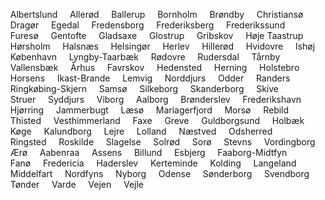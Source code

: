 &nbsp;&nbsp;&nbsp;&nbsp;Albertslund
&nbsp;&nbsp;&nbsp;&nbsp;Allerød
&nbsp;&nbsp;&nbsp;&nbsp;Ballerup
&nbsp;&nbsp;&nbsp;&nbsp;Bornholm
&nbsp;&nbsp;&nbsp;&nbsp;Brøndby
&nbsp;&nbsp;&nbsp;&nbsp;Christiansø
&nbsp;&nbsp;&nbsp;&nbsp;Dragør
&nbsp;&nbsp;&nbsp;&nbsp;Egedal
&nbsp;&nbsp;&nbsp;&nbsp;Fredensborg
&nbsp;&nbsp;&nbsp;&nbsp;Frederiksberg
&nbsp;&nbsp;&nbsp;&nbsp;Frederikssund
&nbsp;&nbsp;&nbsp;&nbsp;Furesø
&nbsp;&nbsp;&nbsp;&nbsp;Gentofte
&nbsp;&nbsp;&nbsp;&nbsp;Gladsaxe
&nbsp;&nbsp;&nbsp;&nbsp;Glostrup
&nbsp;&nbsp;&nbsp;&nbsp;Gribskov
&nbsp;&nbsp;&nbsp;&nbsp;Høje Taastrup
&nbsp;&nbsp;&nbsp;&nbsp;Hørsholm
&nbsp;&nbsp;&nbsp;&nbsp;Halsnæs
&nbsp;&nbsp;&nbsp;&nbsp;Helsingør
&nbsp;&nbsp;&nbsp;&nbsp;Herlev
&nbsp;&nbsp;&nbsp;&nbsp;Hillerød
&nbsp;&nbsp;&nbsp;&nbsp;Hvidovre
&nbsp;&nbsp;&nbsp;&nbsp;Ishøj
&nbsp;&nbsp;&nbsp;&nbsp;København
&nbsp;&nbsp;&nbsp;&nbsp;Lyngby-Taarbæk
&nbsp;&nbsp;&nbsp;&nbsp;Rødovre
&nbsp;&nbsp;&nbsp;&nbsp;Rudersdal
&nbsp;&nbsp;&nbsp;&nbsp;Tårnby
&nbsp;&nbsp;&nbsp;&nbsp;Vallensbæk
&nbsp;&nbsp;&nbsp;&nbsp;Århus
&nbsp;&nbsp;&nbsp;&nbsp;Favrskov
&nbsp;&nbsp;&nbsp;&nbsp;Hedensted
&nbsp;&nbsp;&nbsp;&nbsp;Herning
&nbsp;&nbsp;&nbsp;&nbsp;Holstebro
&nbsp;&nbsp;&nbsp;&nbsp;Horsens
&nbsp;&nbsp;&nbsp;&nbsp;Ikast-Brande
&nbsp;&nbsp;&nbsp;&nbsp;Lemvig
&nbsp;&nbsp;&nbsp;&nbsp;Norddjurs
&nbsp;&nbsp;&nbsp;&nbsp;Odder
&nbsp;&nbsp;&nbsp;&nbsp;Randers
&nbsp;&nbsp;&nbsp;&nbsp;Ringkøbing-Skjern
&nbsp;&nbsp;&nbsp;&nbsp;Samsø
&nbsp;&nbsp;&nbsp;&nbsp;Silkeborg
&nbsp;&nbsp;&nbsp;&nbsp;Skanderborg
&nbsp;&nbsp;&nbsp;&nbsp;Skive
&nbsp;&nbsp;&nbsp;&nbsp;Struer
&nbsp;&nbsp;&nbsp;&nbsp;Syddjurs
&nbsp;&nbsp;&nbsp;&nbsp;Viborg
&nbsp;&nbsp;&nbsp;&nbsp;Aalborg
&nbsp;&nbsp;&nbsp;&nbsp;Brønderslev
&nbsp;&nbsp;&nbsp;&nbsp;Frederikshavn
&nbsp;&nbsp;&nbsp;&nbsp;Hjørring
&nbsp;&nbsp;&nbsp;&nbsp;Jammerbugt
&nbsp;&nbsp;&nbsp;&nbsp;Læsø
&nbsp;&nbsp;&nbsp;&nbsp;Mariagerfjord
&nbsp;&nbsp;&nbsp;&nbsp;Morsø
&nbsp;&nbsp;&nbsp;&nbsp;Rebild
&nbsp;&nbsp;&nbsp;&nbsp;Thisted
&nbsp;&nbsp;&nbsp;&nbsp;Vesthimmerland
&nbsp;&nbsp;&nbsp;&nbsp;Faxe
&nbsp;&nbsp;&nbsp;&nbsp;Greve
&nbsp;&nbsp;&nbsp;&nbsp;Guldborgsund
&nbsp;&nbsp;&nbsp;&nbsp;Holbæk
&nbsp;&nbsp;&nbsp;&nbsp;Køge
&nbsp;&nbsp;&nbsp;&nbsp;Kalundborg
&nbsp;&nbsp;&nbsp;&nbsp;Lejre
&nbsp;&nbsp;&nbsp;&nbsp;Lolland
&nbsp;&nbsp;&nbsp;&nbsp;Næstved
&nbsp;&nbsp;&nbsp;&nbsp;Odsherred
&nbsp;&nbsp;&nbsp;&nbsp;Ringsted
&nbsp;&nbsp;&nbsp;&nbsp;Roskilde
&nbsp;&nbsp;&nbsp;&nbsp;Slagelse
&nbsp;&nbsp;&nbsp;&nbsp;Solrød
&nbsp;&nbsp;&nbsp;&nbsp;Sorø
&nbsp;&nbsp;&nbsp;&nbsp;Stevns
&nbsp;&nbsp;&nbsp;&nbsp;Vordingborg
&nbsp;&nbsp;&nbsp;&nbsp;Ærø
&nbsp;&nbsp;&nbsp;&nbsp;Aabenraa
&nbsp;&nbsp;&nbsp;&nbsp;Assens
&nbsp;&nbsp;&nbsp;&nbsp;Billund
&nbsp;&nbsp;&nbsp;&nbsp;Esbjerg
&nbsp;&nbsp;&nbsp;&nbsp;Faaborg-Midtfyn
&nbsp;&nbsp;&nbsp;&nbsp;Fanø
&nbsp;&nbsp;&nbsp;&nbsp;Fredericia
&nbsp;&nbsp;&nbsp;&nbsp;Haderslev
&nbsp;&nbsp;&nbsp;&nbsp;Kerteminde
&nbsp;&nbsp;&nbsp;&nbsp;Kolding
&nbsp;&nbsp;&nbsp;&nbsp;Langeland
&nbsp;&nbsp;&nbsp;&nbsp;Middelfart
&nbsp;&nbsp;&nbsp;&nbsp;Nordfyns
&nbsp;&nbsp;&nbsp;&nbsp;Nyborg
&nbsp;&nbsp;&nbsp;&nbsp;Odense
&nbsp;&nbsp;&nbsp;&nbsp;Sønderborg
&nbsp;&nbsp;&nbsp;&nbsp;Svendborg
&nbsp;&nbsp;&nbsp;&nbsp;Tønder
&nbsp;&nbsp;&nbsp;&nbsp;Varde
&nbsp;&nbsp;&nbsp;&nbsp;Vejen
&nbsp;&nbsp;&nbsp;&nbsp;Vejle
